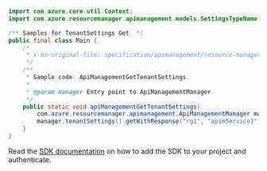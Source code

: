 ```java
import com.azure.core.util.Context;
import com.azure.resourcemanager.apimanagement.models.SettingsTypeName;

/** Samples for TenantSettings Get. */
public final class Main {
    /*
     * x-ms-original-file: specification/apimanagement/resource-manager/Microsoft.ApiManagement/stable/2021-08-01/examples/ApiManagementGetTenantSettings.json
     */
    /**
     * Sample code: ApiManagementGetTenantSettings.
     *
     * @param manager Entry point to ApiManagementManager.
     */
    public static void apiManagementGetTenantSettings(
        com.azure.resourcemanager.apimanagement.ApiManagementManager manager) {
        manager.tenantSettings().getWithResponse("rg1", "apimService1", SettingsTypeName.PUBLIC, Context.NONE);
    }
}
```

Read the [SDK documentation](https://github.com/Azure/azure-sdk-for-java/blob/azure-resourcemanager-apimanagement_1.0.0-beta.3/sdk/apimanagement/azure-resourcemanager-apimanagement/README.md) on how to add the SDK to your project and authenticate.

